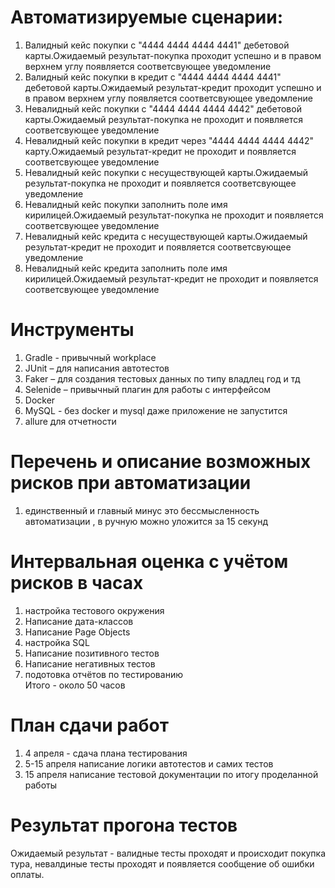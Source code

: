 # Автоматизируемые сценарии: 
1.	Валидный кейс покупки с "4444 4444 4444 4441" дебетовой карты.Ожидаемый результат-покупка проходит успешно  и в правом верхнем углу появляется соответсвующее уведомление
2.  Валидный  кейс покупки  в кредит с "4444 4444 4444 4441" дебетовой карты.Ожидаемый результат-кредит проходит успешно  и в правом верхнем углу появляется соответсвующее уведомление
3.  Невалидный кейс покупки с "4444 4444 4444 4442" дебетовой карты.Ожидаемый результат-покупка не проходит и появляется соответсвующее уведомление 
4.  Невалидный кейс покупки в кредит через "4444 4444 4444 4442" карту.Ожидаемый результат-кредит не проходит и появляется соответсвующее уведомление
5.  Невалидный кейс покупки с несуществующей карты.Ожидаемый результат-покупка не проходит и появляется соответсвующее уведомление
6.  Невалидный кейс покупки заполнить поле имя кирилицей.Ожидаемый результат-покупка не проходит и появляется соответсвующее уведомление
7.  Невалидный кейс кредита с несуществующей карты.Ожидаемый результат-кредит не проходит и появляется соответсвующее уведомление
8. Невалидный кейс кредита заполнить поле имя кирилицей.Ожидаемый результат-кредит не проходит и появляется соответсвующее уведомление


# Инструменты
1. Gradle  - привычный workplace
2.	JUnit – для написания автотестов
3.	Faker – для создания тестовых данных по типу владлец год и тд
4.	Selenide – привычный плагин для работы с интерфейсом
5.	Docker 
6. MySQL - без docker и mysql даже приложение не запустится
7. allure для отчетности 


# Перечень и описание возможных рисков при автоматизации
1. единственный и главный минус это бессмысленность автоматизации , в ручную можно уложится за 15 секунд
 


# Интервальная оценка с учётом рисков в часах
1. настройка тестового окружения
2. Написание дата-классов 
3. Написание Page Objects 
4. настройка SQL 
5. Написание позитивного тестов 
6. Написание негативных тестов  
7. подотовка отчётов по тестированию  
Итого - около 50 часов
# План сдачи работ

1. 4 апреля  - сдача плана тестирования
2. 5-15 апреля написание логики автотестов и самих тестов
3. 15 апреля написание тестовой документации по итогу проделанной работы
# Результат прогона тестов
Ожидаемый результат - валидные тесты проходят и происходит покупка тура, невалдиные тесты проходят и появляется сообщение об ошибки оплаты.
